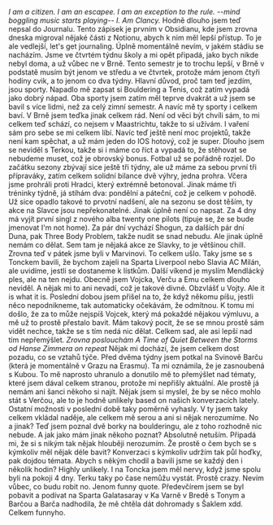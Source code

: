 *I am a citizen. I am an escapee. I am an exception to the rule. --mind boggling music starts playing-- I. Am Clancy.*
Hodně dlouho jsem teď nepsal do Journalu. Tento zápisek je prvním v Obsidianu, kde jsem zrovna dneska migroval nějaké části z Notionu, abych k nim měl lepší přístup. To je ale vedlejší, let's get journaling.
Úplně momentálně nevím, v jakém stádiu se nacházím. Jsme ve čtvrtém týdnu školy a mi opět připadá, jako bych nikde nebyl doma, a už vůbec ne v Brně. Tento semestr je to trochu lepší, v Brně v podstatě musím být jenom ve středu a ve čtvrtek, protože mám jenom čtyři hodiny cvik, a to jenom co dva týdny. 
Hlavní důvod, proč tam teď jezdím, jsou sporty. Napadlo mě zapsat si Bouldering a Tenis, což zatím vypadá jako dobrý nápad. Oba sporty jsem zatím měl teprve dvakrát a už jsem se bavil s více lidmi, než za celý zimní semestr. A navíc mě ty sporty i celkem baví. 
V Brně jsem teďka jinak celkem rád. Není od věci být chvíli sám, to mi celkem teď schází, co nejsem v Maastrichtu, takže to si užívám. I vaření sám pro sebe se mi celkem líbí. Navíc teď ještě není moc projektů, takže není kam spěchat, a už mám jeden do IOS hotový, což je super. Dlouho jsem se neviděl s Terkou, takže si i máme co říct a vypadá to, že stěhovat se nebudeme muset, což je obrovský bonus.
Fotbal už se pořádně rozjel. Do začátku sezony zbývají sice ještě tři týdny, ale už máme za sebou první tři přípraváky, zatím celkem solidní bilance dvě výhry, jedna prohra. Včera jsme prohráli proti Hradci, který extrémně betonoval. Jinak máme tři tréninky týdně, já stíhám dva: pondělní a páteční, což je celkem v pohodě. Už sice opadlo takové to prvotní nadšení, ale na sezonu se dost těším, ty akce na Slavce jsou nepřekonatelné.
Jinak úplně není co napsat. Za 4 dny má vyjít první singl z nového alba twenty one pilots (tipuje se, že se bude jmenovat I'm not home). Za pár dní vychází Shogun, za dalších pár dní Duna, pak Three Body Problem, takže nudit se snad nebudu. 
Ale jinak úplně nemám co dělat. Sem tam je nějaká akce ze Slavky, to je většinou chill. Zrovna teď v pátek jsme byli v Marvinovi. To celkem ušlo. Taky jsme se s Tonckem bavili, že bychom zajeli na Sparta Liverpool nebo Slavia AC Milán, ale uvidíme, jestli se dostaneme k lístkům.
Další víkend je myslím Mendlácký ples, ale na ten nejdu. Obecně jsem Vojcka, Verču a Emu celkem dlouho neviděl. A nějak mi to ani nevadí, což je takové divné. Obzvlášť u Vojty. Ale it is what it is. Poslední dobou jsem přišel na to, že když někomu píšu, jestli něco nepodnikneme, tak automaticky očekávám, že odmítnou. K tomu mi došlo, že za to může nejspíš Vojcek, který má pokaždé nějakou výmluvu, a mě už to prostě přestalo bavit. Mám takový pocit, že se se mnou prostě sám vidět nechce, takže se s tím nedá nic dělat. Celkem sad, ale asi lepší nad tím nepřemýšlet.
*Zrovna poslouchám A Time of Quiet Between the Storms od Hanse Zimmera on repeat*
Nějak mi dochází, že jsem celkem dost pozadu, co se vztahů týče. Před dvěma týdny jsem potkal na Svinově Barču (která je momentálně v Grazu na Erasmu). Ta mi oznámila, že je zasnoubená s Kubou. To mě naprosto uhranulo a donutilo mě to přemýšlet nad tématy, které jsem dával celkem stranou, protože mi nepřišly aktuální. Ale prostě já nemám ani šanci někoho si najít. Nějak jsem si myslel, že by se něco mohlo stát s Verčou, ale to je hodně unlikely based on našich konverzacích lately. Ostatní možnosti v poslední době taky poměrně vyhasly. V ty jsem taky celkem vkládal naděje, ale celkem mě serou a ani si nějak nerozumíme. No a jinak? Teď jsem poznal dvě borky na boulderingu, ale z toho rozhodně nic nebude. A jak jako mám jinak někoho poznat? Absolutně netuším. Připadá mi, že si s nikým tak nějak hlouběji nerozumím. Že prostě o čem bych se s kýmkoliv měl nějak déle bavit? Konverzaci s kýmkoliv udržím tak půl hoďky, pak dojdou témata. Abych s někým chodil a bavili jsme se každý den i několik hodin? Highly unlikely. I na Toncka jsem měl nervy, když jsme spolu byli na pokoji 4 dny. Terku taky po čase nemůžu vystát. Prostě crazy. Nevím vůbec, co budu robit no.
Jenom funny quote. Předevčírem jsem se byl pobavit a podívat na Sparta Galatasaray v Ka Varně v Bredě s Tonym a Barčou a Barča nadhodila, že mě chtěla dát dohromady s Šaklem xdd. Celkem funnyho.